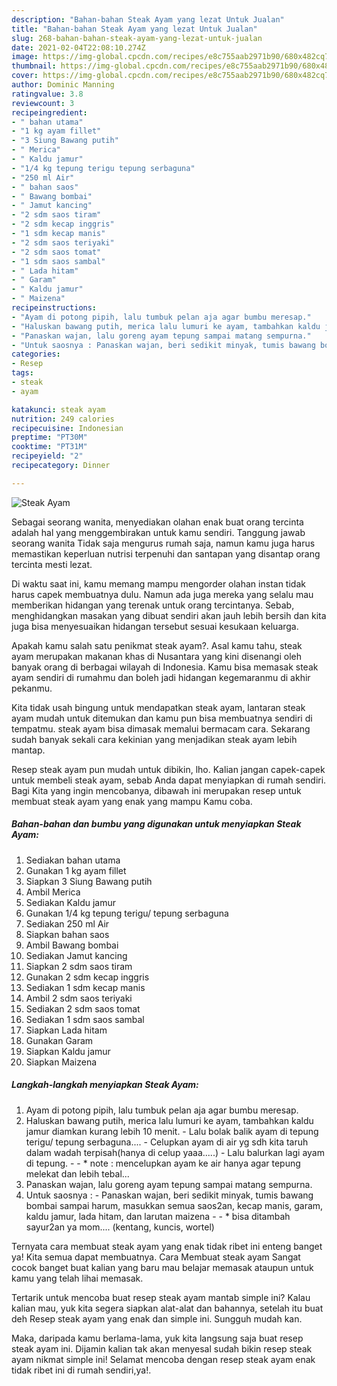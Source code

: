```yaml
---
description: "Bahan-bahan Steak Ayam yang lezat Untuk Jualan"
title: "Bahan-bahan Steak Ayam yang lezat Untuk Jualan"
slug: 268-bahan-bahan-steak-ayam-yang-lezat-untuk-jualan
date: 2021-02-04T22:08:10.274Z
image: https://img-global.cpcdn.com/recipes/e8c755aab2971b90/680x482cq70/steak-ayam-foto-resep-utama.jpg
thumbnail: https://img-global.cpcdn.com/recipes/e8c755aab2971b90/680x482cq70/steak-ayam-foto-resep-utama.jpg
cover: https://img-global.cpcdn.com/recipes/e8c755aab2971b90/680x482cq70/steak-ayam-foto-resep-utama.jpg
author: Dominic Manning
ratingvalue: 3.8
reviewcount: 3
recipeingredient:
- " bahan utama"
- "1 kg ayam fillet"
- "3 Siung Bawang putih"
- " Merica"
- " Kaldu jamur"
- "1/4 kg tepung terigu tepung serbaguna"
- "250 ml Air"
- " bahan saos"
- " Bawang bombai"
- " Jamut kancing"
- "2 sdm saos tiram"
- "2 sdm kecap inggris"
- "1 sdm kecap manis"
- "2 sdm saos teriyaki"
- "2 sdm saos tomat"
- "1 sdm saos sambal"
- " Lada hitam"
- " Garam"
- " Kaldu jamur"
- " Maizena"
recipeinstructions:
- "Ayam di potong pipih, lalu tumbuk pelan aja agar bumbu meresap."
- "Haluskan bawang putih, merica lalu lumuri ke ayam, tambahkan kaldu jamur diamkan kurang lebih 10 menit. Lalu bolak balik ayam di tepung terigu/ tepung serbaguna.... Celupkan ayam di air yg sdh kita taruh dalam wadah terpisah(hanya di celup yaaa.....) Lalu balurkan lagi ayam di tepung.  * note : mencelupkan ayam ke air hanya agar tepung melekat dan lebih tebal..."
- "Panaskan wajan, lalu goreng ayam tepung sampai matang sempurna."
- "Untuk saosnya : Panaskan wajan, beri sedikit minyak, tumis bawang bombai sampai harum, masukkan semua saos2an, kecap manis, garam, kaldu jamur, lada hitam, dan larutan maizena  * bisa ditambah sayur2an ya mom.... (kentang, kuncis, wortel)"
categories:
- Resep
tags:
- steak
- ayam

katakunci: steak ayam 
nutrition: 249 calories
recipecuisine: Indonesian
preptime: "PT30M"
cooktime: "PT31M"
recipeyield: "2"
recipecategory: Dinner

---
```



![Steak Ayam](https://img-global.cpcdn.com/recipes/e8c755aab2971b90/680x482cq70/steak-ayam-foto-resep-utama.jpg)

Sebagai seorang wanita, menyediakan olahan enak buat orang tercinta adalah hal yang menggembirakan untuk kamu sendiri. Tanggung jawab seorang  wanita Tidak saja mengurus rumah saja, namun kamu juga harus memastikan keperluan nutrisi terpenuhi dan santapan yang disantap orang tercinta mesti lezat.

Di waktu  saat ini, kamu memang mampu mengorder olahan instan tidak harus capek membuatnya dulu. Namun ada juga mereka yang selalu mau memberikan hidangan yang terenak untuk orang tercintanya. Sebab, menghidangkan masakan yang dibuat sendiri akan jauh lebih bersih dan kita juga bisa menyesuaikan hidangan tersebut sesuai kesukaan keluarga. 



Apakah kamu salah satu penikmat steak ayam?. Asal kamu tahu, steak ayam merupakan makanan khas di Nusantara yang kini disenangi oleh banyak orang di berbagai wilayah di Indonesia. Kamu bisa memasak steak ayam sendiri di rumahmu dan boleh jadi hidangan kegemaranmu di akhir pekanmu.

Kita tidak usah bingung untuk mendapatkan steak ayam, lantaran steak ayam mudah untuk ditemukan dan kamu pun bisa membuatnya sendiri di tempatmu. steak ayam bisa dimasak memalui bermacam cara. Sekarang sudah banyak sekali cara kekinian yang menjadikan steak ayam lebih mantap.

Resep steak ayam pun mudah untuk dibikin, lho. Kalian jangan capek-capek untuk membeli steak ayam, sebab Anda dapat menyiapkan di rumah sendiri. Bagi Kita yang ingin mencobanya, dibawah ini merupakan resep untuk membuat steak ayam yang enak yang mampu Kamu coba.

<!--inarticleads1-->

##### Bahan-bahan dan bumbu yang digunakan untuk menyiapkan Steak Ayam:

1. Sediakan  bahan utama
1. Gunakan 1 kg ayam fillet
1. Siapkan 3 Siung Bawang putih
1. Ambil  Merica
1. Sediakan  Kaldu jamur
1. Gunakan 1/4 kg tepung terigu/ tepung serbaguna
1. Sediakan 250 ml Air
1. Siapkan  bahan saos
1. Ambil  Bawang bombai
1. Sediakan  Jamut kancing
1. Siapkan 2 sdm saos tiram
1. Gunakan 2 sdm kecap inggris
1. Sediakan 1 sdm kecap manis
1. Ambil 2 sdm saos teriyaki
1. Sediakan 2 sdm saos tomat
1. Sediakan 1 sdm saos sambal
1. Siapkan  Lada hitam
1. Gunakan  Garam
1. Siapkan  Kaldu jamur
1. Siapkan  Maizena




<!--inarticleads2-->

##### Langkah-langkah menyiapkan Steak Ayam:

1. Ayam di potong pipih, lalu tumbuk pelan aja agar bumbu meresap.
1. Haluskan bawang putih, merica lalu lumuri ke ayam, tambahkan kaldu jamur diamkan kurang lebih 10 menit. - Lalu bolak balik ayam di tepung terigu/ tepung serbaguna.... - Celupkan ayam di air yg sdh kita taruh dalam wadah terpisah(hanya di celup yaaa.....) - Lalu balurkan lagi ayam di tepung. -  - * note : mencelupkan ayam ke air hanya agar tepung melekat dan lebih tebal...
1. Panaskan wajan, lalu goreng ayam tepung sampai matang sempurna.
1. Untuk saosnya : - Panaskan wajan, beri sedikit minyak, tumis bawang bombai sampai harum, masukkan semua saos2an, kecap manis, garam, kaldu jamur, lada hitam, dan larutan maizena -  - * bisa ditambah sayur2an ya mom.... (kentang, kuncis, wortel)




Ternyata cara membuat steak ayam yang enak tidak ribet ini enteng banget ya! Kita semua dapat membuatnya. Cara Membuat steak ayam Sangat cocok banget buat kalian yang baru mau belajar memasak ataupun untuk kamu yang telah lihai memasak.

Tertarik untuk mencoba buat resep steak ayam mantab simple ini? Kalau kalian mau, yuk kita segera siapkan alat-alat dan bahannya, setelah itu buat deh Resep steak ayam yang enak dan simple ini. Sungguh mudah kan. 

Maka, daripada kamu berlama-lama, yuk kita langsung saja buat resep steak ayam ini. Dijamin kalian tak akan menyesal sudah bikin resep steak ayam nikmat simple ini! Selamat mencoba dengan resep steak ayam enak tidak ribet ini di rumah sendiri,ya!.

